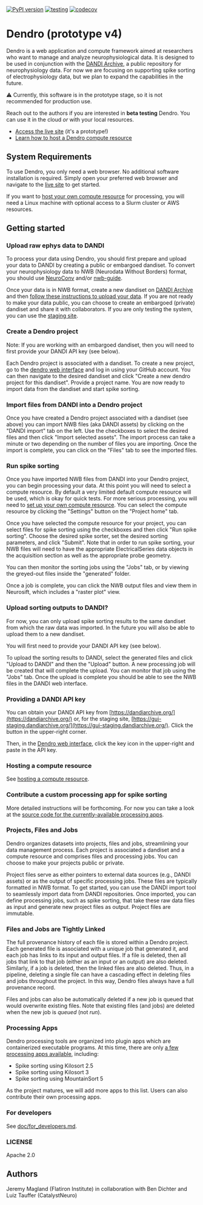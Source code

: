 [![PyPI version](https://badge.fury.io/py/dendro.svg)](https://badge.fury.io/py/dendro)
[![testing](https://github.com/flatironinstitute/dendro/actions/workflows/tests.yml/badge.svg)](https://github.com/flatironinstitute/dendro/actions/workflows/tests.yml)
[![codecov](https://codecov.io/gh/flatironinstitute/dendro/graph/badge.svg?token=B2DUYR34RZ)](https://codecov.io/gh/flatironinstitute/dendro)

# Dendro (prototype v4)

Dendro is a web application and compute framework aimed at researchers who want to manage and analyze neurophysiological data. It is designed to be used in conjunction with the [DANDI Archive](https://dandiarchive.org/), a public repository for neurophysiology data. For now we are focusing on supporting spike sorting of electrophysiology data, but we plan to expand the capabilities in the future.

:warning: Currently, this software is in the prototype stage, so it is not recommended for production use.

Reach out to the authors if you are interested in **beta testing** Dendro. You can use it in the cloud *or* with your local resources.

* [Access the live site](https://dendro.vercel.app) (it's a prototype!)
* [Learn how to host a Dendro compute resource](./doc/host_compute_resource.md)

## System Requirements

To use Dendro, you only need a web browser. No additional software installation is required. Simply open your preferred web browser and navigate to the [live site](https://dendro.vercel.app) to get started.

If you want to [host your own compute resource](./doc/host_compute_resource.md) for processing, you will need a Linux machine with optional access to a Slurm cluster or AWS resources.

## Getting started

### Upload raw ephys data to DANDI

To process your data using Dendro, you should first prepare and upload your data to DANDI by creating a public or embargoed dandiset. To convert your neurophysiology data to NWB (Neurodata Without Borders) format, you should use [NeuroConv](https://neuroconv.readthedocs.io/en/main/user_guide/user_guide.html) and/or [nwb-guide](https://github.com/NeurodataWithoutBorders/nwb-guide).

Once your data is in NWB format, create a new dandiset on [DANDI Archive](https://dandiarchive.org/) and then [follow these instructions to upload your data](https://www.dandiarchive.org/handbook/13_upload). If you are not ready to make your data public, you can choose to create an embargoed (private) dandiset and share it with collaborators. If you are only testing the system, you can use the [staging site](https://gui-staging.dandiarchive.org/).

### Create a Dendro project

Note: If you are working with an embargoed dandiset, then you will need to first provide your DANDI API key (see below).

Each Dendro project is associated with a dandiset. To create a new project, go to the [dendro web interface](https://dendro.vercel.app) and log in using your GitHub account. You can then navigate to the desired dandiset and click "Create a new dendro project for this dandiset". Provide a project name. You are now ready to import data from the dandiset and start spike sorting.

### Import files from DANDI into a Dendro project

Once you have created a Dendro project associated with a dandiset (see above) you can import NWB files (aka DANDI assets) by clicking on the "DANDI import" tab on the left. Use the checkboxes to select the desired files and then click "Import selected assets". The import process can take a minute or two depending on the number of files you are importing. Once the import is complete, you can click on the "Files" tab to see the imported files.

### Run spike sorting

Once you have imported NWB files from DANDI into your Dendro project, you can begin processing your data. At this point you will need to select a compute resource. By default a very limited default compute resource will be used, which is okay for quick tests. For more serious processing, you will need to [set up your own compute resource](./doc/host_compute_resource.md). You can select the compute resource by clicking the "Settings" button on the "Project home" tab.

Once you have selected the compute resource for your project, you can select files for spike sorting using the checkboxes and then click "Run spike sorting". Choose the desired spike sorter, set the desired sorting parameters, and click "Submit". Note that in order to run spike sorting, your NWB files will need to have the appropriate ElectricalSeries data objects in the acquisition section as well as the appropriate probe geometry.

You can then monitor the sorting jobs using the "Jobs" tab, or by viewing the greyed-out files inside the "generated" folder.

Once a job is complete, you can click the NWB output files and view them in Neurosift, which includes a "raster plot" view.

### Upload sorting outputs to DANDI?

For now, you can only upload spike sorting results to the same dandiset from which the raw data was imported. In the future you will also be able to upload them to a new dandiset.

You will first need to provide your DANDI API key (see below).

To upload the sorting results to DANDI, select the generated files and click "Upload to DANDI" and then the "Upload" button. A new processing job will be created that will complete the upload. You can monitor that job using the "Jobs" tab. Once the upload is complete you should be able to see the NWB files in the DANDI web interface.

### Providing a DANDI API key

You can obtain your DANDI API key from [https://dandiarchive.org/](https://dandiarchive.org/) or, for the staging site, [https://gui-staging.dandiarchive.org/](https://gui-staging.dandiarchive.org/). Click the button in the upper-right corner.

Then, in the [Dendro web interface](https://dendro.vercel.app/), click the key icon in the upper-right and paste in the API key.

### Hosting a compute resource

See [hosting a compute resource](./doc/host_compute_resource.md).

### Contribute a custom processing app for spike sorting

More detailed instructions will be forthcoming. For now you can take a look at the [source code for the currently-available processing apps](https://github.com/scratchrealm/pc-spike-sorting).

### Projects, Files and Jobs

Dendro organizes datasets into projects, files and jobs, streamlining your data management process. Each project is associated a dandiset and a compute resource and comprises files and processing jobs. You can choose to make your projects public or private.

Project files serve as either pointers to external data sources (e.g., DANDI assets) or as the output of specific processing jobs. These files are typically formatted in NWB format. To get started, you can use the DANDI import tool to seamlessly import data from DANDI repositories. Once imported, you can define processing jobs, such as spike sorting, that take these raw data files as input and generate new project files as output. Project files are immutable.

### Files and Jobs are Tightly Linked

The full provenance history of each file is stored within a Dendro project. Each generated file is associated with a unique job that generated it, and each job has links to its input and output files. If a file is deleted, then all jobs that link to that job (either as an input or an output) are also deleted. Similarly, if a job is deleted, then the linked files are also deleted. Thus, in a pipeline, deleting a single file can have a cascading effect in deleting files and jobs throughout the project. In this way, Dendro files always have a full provenance record.

Files and jobs can also be automatically deleted if a new job is queued that would overwrite existing files. Note that existing files (and jobs) are deleted when the new job is *queued* (not *run*).

### Processing Apps

Dendro processing tools are organized into plugin apps which are containerized executable programs. At this time, there are only [a few processing apps available](https://github.com/scratchrealm/pc-spike-sorting), including:

- Spike sorting using Kilosort 2.5
- Spike sorting using Kilosort 3
- Spike sorting using MountainSort 5

As the project matures, we will add more apps to this list. Users can also contribute their own processing apps.

### For developers

See [doc/for_developers.md](./doc/for_developers.md).

### LICENSE

Apache 2.0

## Authors

Jeremy Magland (Flatiron Institute) in collaboration with Ben Dichter and Luiz Tauffer (CatalystNeuro)
